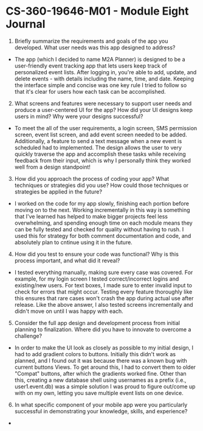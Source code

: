 # CS-360-19646-M01 - Module Eight Journal

1. Briefly summarize the requirements and goals of the app you developed. What user needs was this app designed to address?
* The app (which I decided to name M2A Planner) is designed to be a user-friendly event tracking app that lets users keep track of personalized event lists. After logging in, you're able to add, update, and delete events - with details including the name, time, and date. Keeping the interface simple and concise was one key rule I tried to follow so that it's clear for users how each task can be accomplished.
2. What screens and features were necessary to support user needs and produce a user-centered UI for the app? How did your UI designs keep users in mind? Why were your designs successful?
* To meet the all of the user requirements, a login screen, SMS permission screen, event list screen, and add event screen needed to be added. Additionally, a feature to send a text message when a new event is scheduled had to implemented. The design allows the user to very quickly traverse the app and accomplish these tasks while receiving feedback from their input, which is why I personally think they worked well from a design standpoint!
3. How did you approach the process of coding your app? What techniques or strategies did you use? How could those techniques or strategies be applied in the future?
* I worked on the code for my app slowly, finishing each portion before moving on to the next. Working incrementally in this way is something that I've learned has helped to make bigger projects feel less overwhelming, and spending enough time on each module means they can be fully tested and checked for quality without having to rush. I used this for strategy for both comment documentation and code, and absolutely plan to cntinue using it in the future.
4. How did you test to ensure your code was functional? Why is this process important, and what did it reveal?
* I tested everything manually, making sure every case was covered. For example, for my login screen I tested correct/incorrect logins and existing/new users. For text boxes, I made sure to enter invalid input to check for errors that might occur. Testing every feature thoroughly like this ensures that rare cases won't crash the app during actual use after release. Like the above answer, I also tested screens incrementally and didn't move on until I was happy with each.
5. Consider the full app design and development process from initial planning to finalization. Where did you have to innovate to overcome a challenge?
* In order to make the UI look as closely as possible to my initial design, I had to add gradient colors to buttons. Initially this didn't work as planned, and I found out it was because there was a known bug with current buttons Views. To get around this, I had to convert them to older "Compat" buttons, after which the gradients worked fine. Other than this, creating a new database shell using usernames as a prefix (i.e., user1.event.db) was a simple solution I was proud to figure out/come up with on my own, letting you save multiple event lists on one device.
6. In what specific component of your mobile app were you particularly successful in demonstrating your knowledge, skills, and experience?
* 
